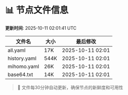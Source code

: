# 📊 节点文件信息

**更新时间**: 2025-10-11 02:01:41 UTC

| 文件名 | 大小 | 最后修改 |
|--------|------|----------|
| all.yaml | 17K | 2025-10-11 02:01 |
| history.yaml | 544K | 2025-10-11 02:01 |
| mihomo.yaml | 26K | 2025-10-11 02:01 |
| base64.txt | 14K | 2025-10-11 02:01 |

> 🔄 文件每30分钟自动更新，确保节点的新鲜度和可用性
